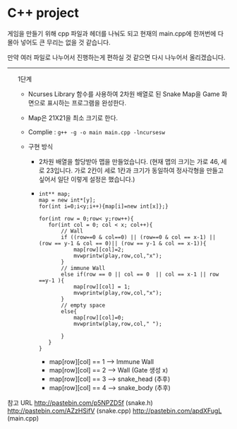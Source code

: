 # C++ project


게임을 만들기 위해 cpp 파일과 헤더를 나눠도 되고 현재의 main.cpp에 한꺼번에 다 몰아 넣어도 큰 무리는 없을 것 같습니다.

만약 여러 파일로 나누어서 진행하는게 편하실 것 같으면 다시 나누어서 올리겠습니다. 

-------

<ul>1단계

+ Ncurses Library 함수를 사용하여 2차원 배열로 된 Snake Map을 Game 화면으로 표시하는 프로그램을 완성한다. 
+ Map은 21X21을 최소 크기로 한다.
+ Complie : <code>g++ -g -o main main.cpp -lncursesw </code>

+ 구현 방식
  +  2차원 배열을 할당받아 맵을 만들었습니다. (현재 맵의 크기는 가로 46, 세로 23입니다. 가로 2칸이 세로 1칸과 크기가 동일하여 정사각형을 만들고 싶어서 일단 이렇게 설정은 했습니다.)
  
  +  ~~~ 
     int** map;
     map = new int*[y];
     for(int i=0;i<y;i++){map[i]=new int[x]};}
     
     for(int row = 0;row< y;row++){
        for(int col = 0; col < x; col++){
            // Wall
            if ((row==0 & col==0) || (row==0 & col == x-1) || (row == y-1 & col == 0)|| (row == y-1 & col == x-1)){
                map[row][col]=2;
                mvwprintw(play,row,col,"x");
            }
            // immune Wall
            else if(row == 0 || col == 0  || col == x-1 || row ==y-1 ){
                map[row][col] = 1;
                mvwprintw(play,row,col,"x");  
            }
            // empty space
            else{
                map[row][col]=0;
                mvwprintw(play,row,col," ");  

            }
        }
     }
     ~~~
     + map[row][col] == 1 --> Immune Wall
     + map[row][col] == 2 --> Wall (Gate 생성 x)
     + map[row][col] == 3 --> snake_head (추후)
     + map[row][col] == 4 --> snake_body (추후)
</ul>



참고 URL
http://pastebin.com/p5NPZD5f     (snake.h)
http://pastebin.com/AZzHSifV       (snake.cpp)
http://pastebin.com/apdXFugL       (main.cpp)

